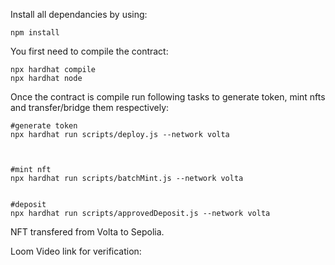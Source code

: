 
Install all dependancies by using:
```shell
npm install
```

You first need to compile the contract:
```shell
npx hardhat compile
npx hardhat node
```

Once the contract is compile run following tasks to generate token, mint nfts and transfer/bridge them respectively:
```shell
#generate token
npx hardhat run scripts/deploy.js --network volta



#mint nft
npx hardhat run scripts/batchMint.js --network volta


#deposit
npx hardhat run scripts/approvedDeposit.js --network volta
```
NFT transfered from Volta to Sepolia.

Loom Video link for verification: 


